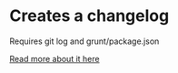 # Creates a changelog

Requires git log and grunt/package.json

[Read more about it here](https://www.maurice-renck.de/de/blog/create-changelog-automatically/)